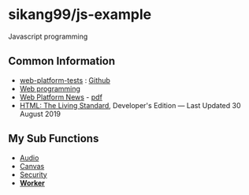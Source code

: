 # sikang99/js-example

Javascript programming

## Common Information
- [web-platform-tests](https://web-platform-tests.org/) : [Github](https://github.com/web-platform-tests)
- [Web programming](http://mihai.sucan.ro/coding/)
- [Web Platform News](https://webplatform.news/issues) - [pdf](https://webplatform.news/media/offsite.pdf)
- [HTML: The Living Standard](https://html.spec.whatwg.org/dev/), Developer's Edition — Last Updated 30 August 2019


## My Sub Functions
- [Audio](audio/README.md)
- [Canvas](canvas/README.md)
- [Security](security/README.md)
- [**Worker**](worker/README.md)

